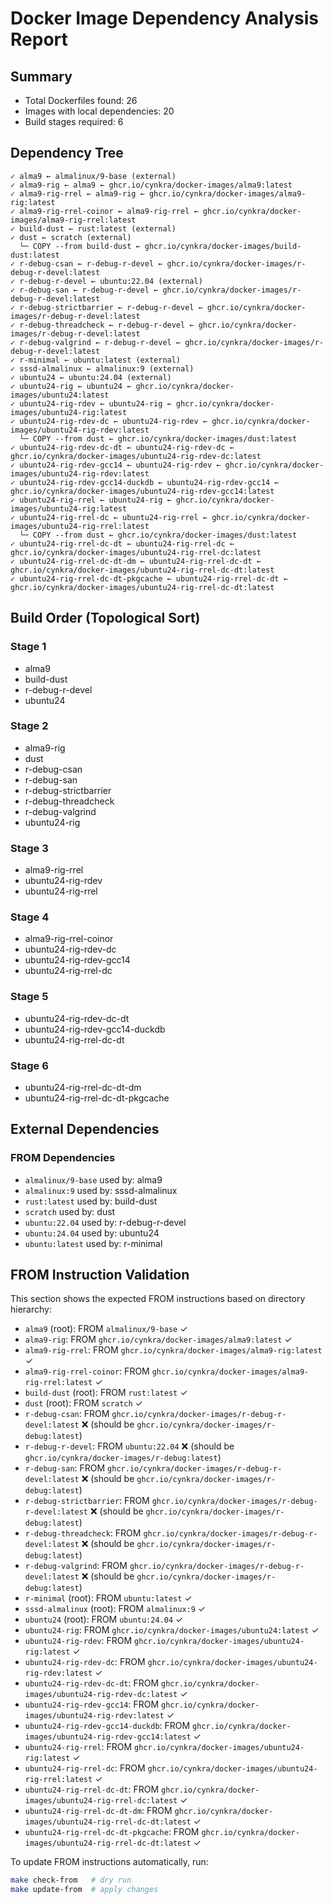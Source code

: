 <!-- Generated by generate_stages.py, do not edit by hand -->
<!-- Run 'make analysis' to regenerate this file -->

# Docker Image Dependency Analysis Report

## Summary

- Total Dockerfiles found: 26
- Images with local dependencies: 20
- Build stages required: 6

## Dependency Tree

```text
✓ alma9 ← almalinux/9-base (external)
✓ alma9-rig ← alma9 ← ghcr.io/cynkra/docker-images/alma9:latest
✓ alma9-rig-rrel ← alma9-rig ← ghcr.io/cynkra/docker-images/alma9-rig:latest
✓ alma9-rig-rrel-coinor ← alma9-rig-rrel ← ghcr.io/cynkra/docker-images/alma9-rig-rrel:latest
✓ build-dust ← rust:latest (external)
✓ dust ← scratch (external)
  └─ COPY --from build-dust ← ghcr.io/cynkra/docker-images/build-dust:latest
✓ r-debug-csan ← r-debug-r-devel ← ghcr.io/cynkra/docker-images/r-debug-r-devel:latest
✓ r-debug-r-devel ← ubuntu:22.04 (external)
✓ r-debug-san ← r-debug-r-devel ← ghcr.io/cynkra/docker-images/r-debug-r-devel:latest
✓ r-debug-strictbarrier ← r-debug-r-devel ← ghcr.io/cynkra/docker-images/r-debug-r-devel:latest
✓ r-debug-threadcheck ← r-debug-r-devel ← ghcr.io/cynkra/docker-images/r-debug-r-devel:latest
✓ r-debug-valgrind ← r-debug-r-devel ← ghcr.io/cynkra/docker-images/r-debug-r-devel:latest
✓ r-minimal ← ubuntu:latest (external)
✓ sssd-almalinux ← almalinux:9 (external)
✓ ubuntu24 ← ubuntu:24.04 (external)
✓ ubuntu24-rig ← ubuntu24 ← ghcr.io/cynkra/docker-images/ubuntu24:latest
✓ ubuntu24-rig-rdev ← ubuntu24-rig ← ghcr.io/cynkra/docker-images/ubuntu24-rig:latest
✓ ubuntu24-rig-rdev-dc ← ubuntu24-rig-rdev ← ghcr.io/cynkra/docker-images/ubuntu24-rig-rdev:latest
  └─ COPY --from dust ← ghcr.io/cynkra/docker-images/dust:latest
✓ ubuntu24-rig-rdev-dc-dt ← ubuntu24-rig-rdev-dc ← ghcr.io/cynkra/docker-images/ubuntu24-rig-rdev-dc:latest
✓ ubuntu24-rig-rdev-gcc14 ← ubuntu24-rig-rdev ← ghcr.io/cynkra/docker-images/ubuntu24-rig-rdev:latest
✓ ubuntu24-rig-rdev-gcc14-duckdb ← ubuntu24-rig-rdev-gcc14 ← ghcr.io/cynkra/docker-images/ubuntu24-rig-rdev-gcc14:latest
✓ ubuntu24-rig-rrel ← ubuntu24-rig ← ghcr.io/cynkra/docker-images/ubuntu24-rig:latest
✓ ubuntu24-rig-rrel-dc ← ubuntu24-rig-rrel ← ghcr.io/cynkra/docker-images/ubuntu24-rig-rrel:latest
  └─ COPY --from dust ← ghcr.io/cynkra/docker-images/dust:latest
✓ ubuntu24-rig-rrel-dc-dt ← ubuntu24-rig-rrel-dc ← ghcr.io/cynkra/docker-images/ubuntu24-rig-rrel-dc:latest
✓ ubuntu24-rig-rrel-dc-dt-dm ← ubuntu24-rig-rrel-dc-dt ← ghcr.io/cynkra/docker-images/ubuntu24-rig-rrel-dc-dt:latest
✓ ubuntu24-rig-rrel-dc-dt-pkgcache ← ubuntu24-rig-rrel-dc-dt ← ghcr.io/cynkra/docker-images/ubuntu24-rig-rrel-dc-dt:latest
```

## Build Order (Topological Sort)

### Stage 1

- alma9
- build-dust
- r-debug-r-devel
- ubuntu24

### Stage 2

- alma9-rig
- dust
- r-debug-csan
- r-debug-san
- r-debug-strictbarrier
- r-debug-threadcheck
- r-debug-valgrind
- ubuntu24-rig

### Stage 3

- alma9-rig-rrel
- ubuntu24-rig-rdev
- ubuntu24-rig-rrel

### Stage 4

- alma9-rig-rrel-coinor
- ubuntu24-rig-rdev-dc
- ubuntu24-rig-rdev-gcc14
- ubuntu24-rig-rrel-dc

### Stage 5

- ubuntu24-rig-rdev-dc-dt
- ubuntu24-rig-rdev-gcc14-duckdb
- ubuntu24-rig-rrel-dc-dt

### Stage 6

- ubuntu24-rig-rrel-dc-dt-dm
- ubuntu24-rig-rrel-dc-dt-pkgcache


## External Dependencies

### FROM Dependencies

- `almalinux/9-base` used by: alma9
- `almalinux:9` used by: sssd-almalinux
- `rust:latest` used by: build-dust
- `scratch` used by: dust
- `ubuntu:22.04` used by: r-debug-r-devel
- `ubuntu:24.04` used by: ubuntu24
- `ubuntu:latest` used by: r-minimal

## FROM Instruction Validation

This section shows the expected FROM instructions based on directory hierarchy:

- `alma9` (root): FROM `almalinux/9-base` ✓
- `alma9-rig`: FROM `ghcr.io/cynkra/docker-images/alma9:latest` ✓
- `alma9-rig-rrel`: FROM `ghcr.io/cynkra/docker-images/alma9-rig:latest` ✓
- `alma9-rig-rrel-coinor`: FROM `ghcr.io/cynkra/docker-images/alma9-rig-rrel:latest` ✓
- `build-dust` (root): FROM `rust:latest` ✓
- `dust` (root): FROM `scratch` ✓
- `r-debug-csan`: FROM `ghcr.io/cynkra/docker-images/r-debug-r-devel:latest` ❌ (should be `ghcr.io/cynkra/docker-images/r-debug:latest`)
- `r-debug-r-devel`: FROM `ubuntu:22.04` ❌ (should be `ghcr.io/cynkra/docker-images/r-debug:latest`)
- `r-debug-san`: FROM `ghcr.io/cynkra/docker-images/r-debug-r-devel:latest` ❌ (should be `ghcr.io/cynkra/docker-images/r-debug:latest`)
- `r-debug-strictbarrier`: FROM `ghcr.io/cynkra/docker-images/r-debug-r-devel:latest` ❌ (should be `ghcr.io/cynkra/docker-images/r-debug:latest`)
- `r-debug-threadcheck`: FROM `ghcr.io/cynkra/docker-images/r-debug-r-devel:latest` ❌ (should be `ghcr.io/cynkra/docker-images/r-debug:latest`)
- `r-debug-valgrind`: FROM `ghcr.io/cynkra/docker-images/r-debug-r-devel:latest` ❌ (should be `ghcr.io/cynkra/docker-images/r-debug:latest`)
- `r-minimal` (root): FROM `ubuntu:latest` ✓
- `sssd-almalinux` (root): FROM `almalinux:9` ✓
- `ubuntu24` (root): FROM `ubuntu:24.04` ✓
- `ubuntu24-rig`: FROM `ghcr.io/cynkra/docker-images/ubuntu24:latest` ✓
- `ubuntu24-rig-rdev`: FROM `ghcr.io/cynkra/docker-images/ubuntu24-rig:latest` ✓
- `ubuntu24-rig-rdev-dc`: FROM `ghcr.io/cynkra/docker-images/ubuntu24-rig-rdev:latest` ✓
- `ubuntu24-rig-rdev-dc-dt`: FROM `ghcr.io/cynkra/docker-images/ubuntu24-rig-rdev-dc:latest` ✓
- `ubuntu24-rig-rdev-gcc14`: FROM `ghcr.io/cynkra/docker-images/ubuntu24-rig-rdev:latest` ✓
- `ubuntu24-rig-rdev-gcc14-duckdb`: FROM `ghcr.io/cynkra/docker-images/ubuntu24-rig-rdev-gcc14:latest` ✓
- `ubuntu24-rig-rrel`: FROM `ghcr.io/cynkra/docker-images/ubuntu24-rig:latest` ✓
- `ubuntu24-rig-rrel-dc`: FROM `ghcr.io/cynkra/docker-images/ubuntu24-rig-rrel:latest` ✓
- `ubuntu24-rig-rrel-dc-dt`: FROM `ghcr.io/cynkra/docker-images/ubuntu24-rig-rrel-dc:latest` ✓
- `ubuntu24-rig-rrel-dc-dt-dm`: FROM `ghcr.io/cynkra/docker-images/ubuntu24-rig-rrel-dc-dt:latest` ✓
- `ubuntu24-rig-rrel-dc-dt-pkgcache`: FROM `ghcr.io/cynkra/docker-images/ubuntu24-rig-rrel-dc-dt:latest` ✓

To update FROM instructions automatically, run:
```bash
make check-from   # dry run
make update-from  # apply changes
```
